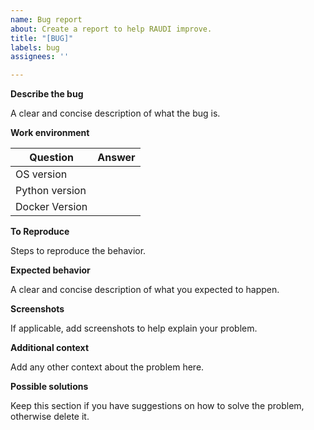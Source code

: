 ```yaml
---
name: Bug report
about: Create a report to help RAUDI improve.
title: "[BUG]"
labels: bug
assignees: ''

---
```


**Describe the bug**

A clear and concise description of what the bug is.

**Work environment**

| Question                   | Answer                                |
| -------------------------- | ------------------------------------- |
| OS version                 |                                       |
| Python version             |                                       |
| Docker Version             |                                       |

**To Reproduce**

Steps to reproduce the behavior.

**Expected behavior**

A clear and concise description of what you expected to happen.

**Screenshots**

If applicable, add screenshots to help explain your problem.

**Additional context**

Add any other context about the problem here.

**Possible solutions**

Keep this section if you have suggestions on how to solve the problem, otherwise delete it.